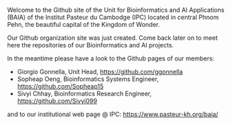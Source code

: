Welcome to the Github site of the Unit for Bioinformatics and AI Applications (BAIA)
of the Institut Pasteur du Cambodge (IPC) located in central Phnom Pehn,
the beautiful capital of the Kingdom of Wonder.

Our Github organization site was just created. Come back later on to meet here the repositories of our Bioinformatics and AI projects.

In the meantime please have a look to the Github pages of our members:
- Giorgio Gonnella, Unit Head, https://github.com/ggonnella
- Sopheap Oeng, Bioinformatics Systems Engineer, https://github.com/Sopheap15
- Sivyi Chhay, Bioinformatics Research Engineer, https://github.com/Sivyi099

and to our institutional web page @ IPC: https://www.pasteur-kh.org/baia/
